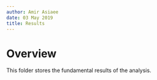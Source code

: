 ```yaml
---
author: Amir Asiaee
date: 03 May 2019
title: Results
---
```


# Overview
This folder stores the fundamental results of the analysis.
